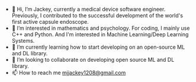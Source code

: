 - 👋 Hi, I’m Jackey, currently a medical device software engineer. Previously, I contributed to the successful development of the world's first active capsule endoscope.
- 👀 I’m interested in mathematics and psychology. For coding, I mainly use C++ and Python. And I'm interested in Machine Learning/Deep Learning Systems. 
- 🌱 I’m currently learning how to start developing on an open-source ML and DL library. 
- 💞️ I’m looking to collaborate on developing open source ML and DL library.
- 📫 How to reach me mjjackey1208@gmail.com
